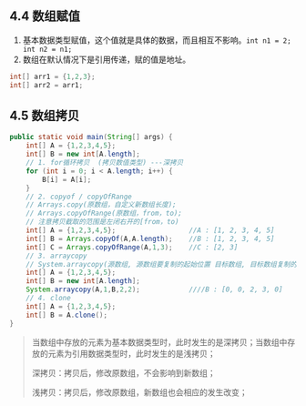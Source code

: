 ## 4.4 数组赋值

1) 基本数据类型赋值，这个值就是具体的数据，而且相互不影响。`int n1 = 2; int n2 = n1;`
2) 数组在默认情况下是引用传递，赋的值是地址。

~~~java
int[] arr1 = {1,2,3};
int[] arr2 = arr1;
~~~

## 4.5 数组拷贝

~~~java
public static void main(String[] args) {
    int[] A = {1,2,3,4,5};
    int[] B = new int[A.length];
    // 1. for循环拷贝  (拷贝数值类型) ---深拷贝
    for (int i = 0; i < A.length; i++) {
        B[i] = A[i];
    }
    // 2. copyof / copyOfRange
    // Arrays.copy(原数组，自定义新数组长度);
	// Arrays.copyOfRange(原数组，from，to);
    // 注意拷贝截取的范围是左闭右开的[from，to)
    int[] A = {1,2,3,4,5};					//A : [1, 2, 3, 4, 5]
    int[] B = Arrays.copyOf(A,A.length);	//B : [1, 2, 3, 4, 5]
    int[] C = Arrays.copyOfRange(A,1,3);	//C : [2, 3]
    // 3. arraycopy
    // System.arraycopy(源数组, 源数组要复制的起始位置 目标数组, 目标数组复制的起始位置, 复制的长度);
    int[] A = {1,2,3,4,5};
    int[] B = new int[A.length];
    System.arraycopy(A,1,B,2,2);			////B : [0, 0, 2, 3, 0]
    // 4. clone
    int[] A = {1,2,3,4,5};
    int[] B = A.clone();
}
~~~

> 当数组中存放的元素为基本数据类型时，此时发生的是深拷贝；当数组中存放的元素为引用数据类型时，此时发生的是浅拷贝；
>
> 深拷贝：拷贝后，修改原数组，不会影响到新数组；
>
> 浅拷贝：拷贝后，修改原数组，新数组也会相应的发生改变；

